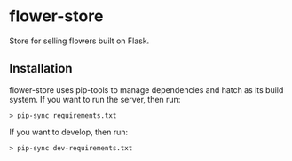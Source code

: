 # flower-store

Store for selling flowers built on Flask.

## Installation

flower-store uses pip-tools to manage dependencies and hatch as its build system.
If you want to run the server, then run:

```
> pip-sync requirements.txt
```

If you want to develop, then run:

```
> pip-sync dev-requirements.txt
```

